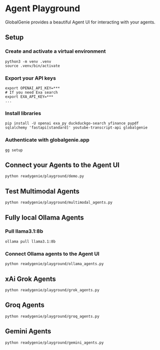 # Agent Playground

GlobalGenie provides a beautiful Agent UI for interacting with your agents.

## Setup

### Create and activate a virtual environment

```shell
python3 -m venv .venv
source .venv/bin/activate
```

### Export your API keys

```shell
export OPENAI_API_KEY=***
# If you need Exa search
export EXA_API_KEY=***
...
```

### Install libraries

```shell
pip install -U openai exa_py duckduckgo-search yfinance pypdf sqlalchemy 'fastapi[standard]' youtube-transcript-api globalgenie
```

### Authenticate with globalgenie.app

```
gg setup
```

## Connect your Agents to the Agent UI

```shell
python readygenie/playground/demo.py
```

## Test Multimodal Agents

```shell
python readygenie/playground/multimodal_agents.py
```

## Fully local Ollama Agents

### Pull llama3.1:8b

```shell
ollama pull llama3.1:8b
```

### Connect Ollama agents to the Agent UI

```shell
python readygenie/playground/ollama_agents.py
```

## xAi Grok Agents

```shell
python readygenie/playground/grok_agents.py
```

## Groq Agents

```shell
python readygenie/playground/groq_agents.py
```

## Gemini Agents

```shell
python readygenie/playground/gemini_agents.py
```

